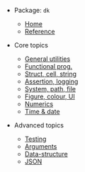 
* Package: `dk`

  * [Home](deck/index)
  * [Reference](deck/reference)

* Core topics

  * [General utilities](deck/util/index)
  * [Functional prog.](deck/fprog/index)
  * [Struct, cell, string](deck/ctn/index)
  * [Assertion, logging](deck/log/index)
  * [System, path, file](deck/sys/index)
  * [Figure, colour, UI](deck/ui/index)
  * [Numerics](deck/num/index)
  * [Time & date](deck/time/index)

* Advanced topics

  * [Testing](deck/adv/test)
  * [Arguments](deck/adv/arg)
  * [Data-structure](deck/adv/ds)
  * [JSON](deck/adv/json)